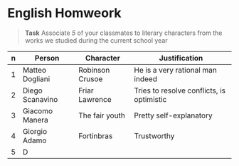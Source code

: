 # English Homweork

> **Task**
> Associate _5_ of your classmates to literary characters from the works we studied during the current school year

|n|Person|Character|Justification|
|---|---|---|---|
|1|Matteo Dogliani|Robinson Crusoe|He is a very rational man indeed|
|2|Diego Scanavino|Friar Lawrence|Tries to resolve conflicts, is optimistic|
|3|Giacomo Manera|The fair youth|Pretty self-explanatory|
|4|Giorgio Adamo|Fortinbras|Trustworthy|
|5|D
<!--stackedit_data:
eyJoaXN0b3J5IjpbLTEyNTc0OTg1MjIsMjEwNTUxNjg3M119
-->